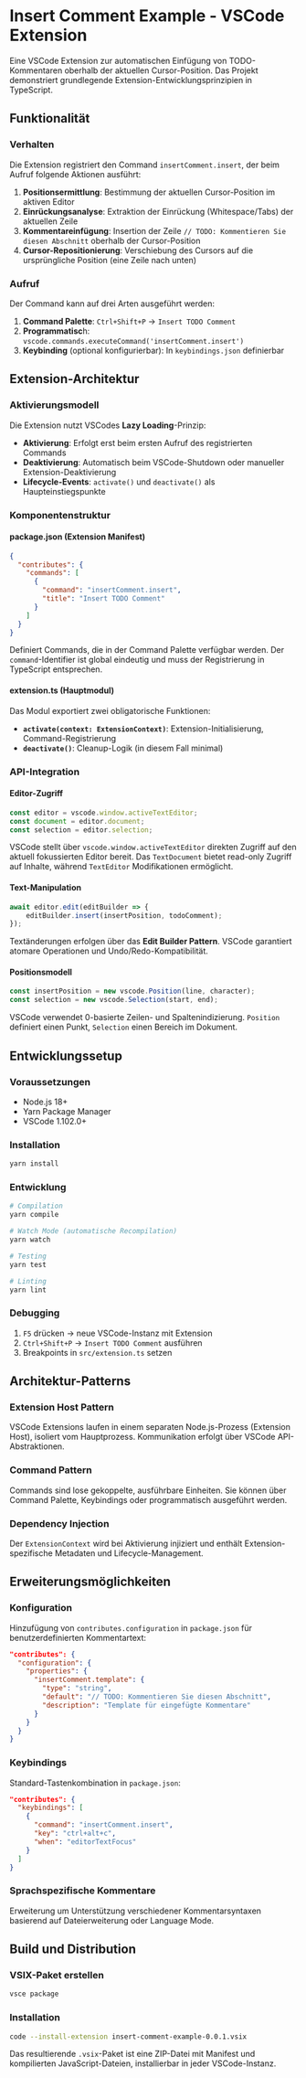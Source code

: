 # Insert Comment Example - VSCode Extension

Eine VSCode Extension zur automatischen Einfügung von TODO-Kommentaren oberhalb der aktuellen Cursor-Position. Das Projekt demonstriert grundlegende Extension-Entwicklungsprinzipien in TypeScript.

## Funktionalität

### Verhalten
Die Extension registriert den Command `insertComment.insert`, der beim Aufruf folgende Aktionen ausführt:

1. **Positionsermittlung**: Bestimmung der aktuellen Cursor-Position im aktiven Editor
2. **Einrückungsanalyse**: Extraktion der Einrückung (Whitespace/Tabs) der aktuellen Zeile
3. **Kommentareinfügung**: Insertion der Zeile `// TODO: Kommentieren Sie diesen Abschnitt` oberhalb der Cursor-Position
4. **Cursor-Repositionierung**: Verschiebung des Cursors auf die ursprüngliche Position (eine Zeile nach unten)

### Aufruf
Der Command kann auf drei Arten ausgeführt werden:

1. **Command Palette**: `Ctrl+Shift+P` → `Insert TODO Comment`
2. **Programmatisc**h: `vscode.commands.executeCommand('insertComment.insert')`
3. **Keybinding** (optional konfigurierbar): In `keybindings.json` definierbar

## Extension-Architektur

### Aktivierungsmodell
Die Extension nutzt VSCodes **Lazy Loading**-Prinzip:

- **Aktivierung**: Erfolgt erst beim ersten Aufruf des registrierten Commands
- **Deaktivierung**: Automatisch beim VSCode-Shutdown oder manueller Extension-Deaktivierung
- **Lifecycle-Events**: `activate()` und `deactivate()` als Haupteinstiegspunkte

### Komponentenstruktur

#### package.json (Extension Manifest)
```json
{
  "contributes": {
    "commands": [
      {
        "command": "insertComment.insert",
        "title": "Insert TODO Comment"
      }
    ]
  }
}
```

Definiert Commands, die in der Command Palette verfügbar werden. Der `command`-Identifier ist global eindeutig und muss der Registrierung in TypeScript entsprechen.

#### extension.ts (Hauptmodul)
Das Modul exportiert zwei obligatorische Funktionen:

- **`activate(context: ExtensionContext)`**: Extension-Initialisierung, Command-Registrierung
- **`deactivate()`**: Cleanup-Logik (in diesem Fall minimal)

### API-Integration

#### Editor-Zugriff
```typescript
const editor = vscode.window.activeTextEditor;
const document = editor.document;
const selection = editor.selection;
```

VSCode stellt über `vscode.window.activeTextEditor` direkten Zugriff auf den aktuell fokussierten Editor bereit. Das `TextDocument` bietet read-only Zugriff auf Inhalte, während `TextEditor` Modifikationen ermöglicht.

#### Text-Manipulation
```typescript
await editor.edit(editBuilder => {
    editBuilder.insert(insertPosition, todoComment);
});
```

Textänderungen erfolgen über das **Edit Builder Pattern**. VSCode garantiert atomare Operationen und Undo/Redo-Kompatibilität.

#### Positionsmodell
```typescript
const insertPosition = new vscode.Position(line, character);
const selection = new vscode.Selection(start, end);
```

VSCode verwendet 0-basierte Zeilen- und Spaltenindizierung. `Position` definiert einen Punkt, `Selection` einen Bereich im Dokument.

## Entwicklungssetup

### Voraussetzungen
- Node.js 18+
- Yarn Package Manager
- VSCode 1.102.0+

### Installation
```bash
yarn install
```

### Entwicklung
```bash
# Compilation
yarn compile

# Watch Mode (automatische Recompilation)
yarn watch

# Testing
yarn test

# Linting
yarn lint
```

### Debugging
1. `F5` drücken → neue VSCode-Instanz mit Extension
2. `Ctrl+Shift+P` → `Insert TODO Comment` ausführen
3. Breakpoints in `src/extension.ts` setzen

## Architektur-Patterns

### Extension Host Pattern
VSCode Extensions laufen in einem separaten Node.js-Prozess (Extension Host), isoliert vom Hauptprozess. Kommunikation erfolgt über VSCode API-Abstraktionen.

### Command Pattern
Commands sind lose gekoppelte, ausführbare Einheiten. Sie können über Command Palette, Keybindings oder programmatisch ausgeführt werden.

### Dependency Injection
Der `ExtensionContext` wird bei Aktivierung injiziert und enthält Extension-spezifische Metadaten und Lifecycle-Management.

## Erweiterungsmöglichkeiten

### Konfiguration
Hinzufügung von `contributes.configuration` in `package.json` für benutzerdefinierten Kommentartext:

```json
"contributes": {
  "configuration": {
    "properties": {
      "insertComment.template": {
        "type": "string",
        "default": "// TODO: Kommentieren Sie diesen Abschnitt",
        "description": "Template für eingefügte Kommentare"
      }
    }
  }
}
```

### Keybindings
Standard-Tastenkombination in `package.json`:

```json
"contributes": {
  "keybindings": [
    {
      "command": "insertComment.insert",
      "key": "ctrl+alt+c",
      "when": "editorTextFocus"
    }
  ]
}
```

### Sprachspezifische Kommentare
Erweiterung um Unterstützung verschiedener Kommentarsyntaxen basierend auf Dateierweiterung oder Language Mode.

## Build und Distribution

### VSIX-Paket erstellen
```bash
vsce package
```

### Installation
```bash
code --install-extension insert-comment-example-0.0.1.vsix
```

Das resultierende `.vsix`-Paket ist eine ZIP-Datei mit Manifest und kompilierten JavaScript-Dateien, installierbar in jeder VSCode-Instanz.